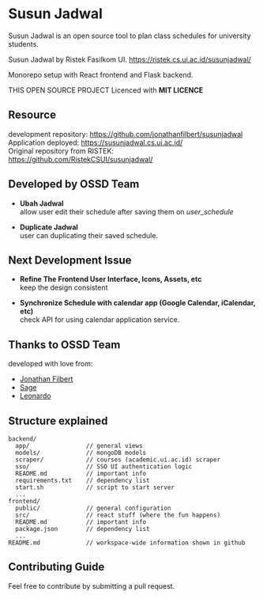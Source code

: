 # Susun Jadwal

Susun Jadwal is an open source tool to plan class schedules for university students.

Susun Jadwal by Ristek Fasilkom UI. https://ristek.cs.ui.ac.id/susunjadwal/

Monorepo setup with React frontend and Flask backend.

THIS OPEN SOURCE PROJECT Licenced with **MIT LICENCE**

## Resource
development repository: https://github.com/jonathanfilbert/susunjadwal \
Application deployed: https://susunjadwal.cs.ui.ac.id/ \
Original repository from RISTEK: https://github.com/RistekCSUI/susunjadwal/


## Developed by OSSD Team
- **Ubah Jadwal**\
allow user edit their schedule after saving them on *user_schedule* 

- **Duplicate Jadwal**\
user can duplicating their saved schedule.


## Next Development Issue
- **Refine The Frontend User Interface, Icons, Assets, etc**\
keep the design consistent

- **Synchronize Schedule with calendar app (Google Calendar, iCalendar, etc)**\
check API for using calendar application service.

## Thanks to OSSD Team
developed with love from: 
- [Jonathan Filbert](https://github.com/jonathanfilbert)
- [Sage](https://github.com/laymonage)
- [Leonardo](https://github.com/leleonardo81)


## Structure explained

```
backend/
  app/                // general views
  models/             // mongoDB models
  scraper/            // courses (academic.ui.ac.id) scraper
  sso/                // SSO UI authentication logic
  README.md           // important info
  requirements.txt    // dependency list
  start.sh            // script to start server
  ...
frontend/
  public/             // general configuration
  src/                // react stuff (where the fun happens)
  README.md           // important info
  package.json        // dependency list
  ...
README.md             // workspace-wide information shown in github
```

## Contributing Guide

Feel free to contribute by submitting a pull request.

